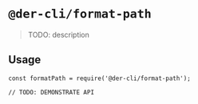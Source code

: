 # `@der-cli/format-path`

> TODO: description

## Usage

```
const formatPath = require('@der-cli/format-path');

// TODO: DEMONSTRATE API
```
